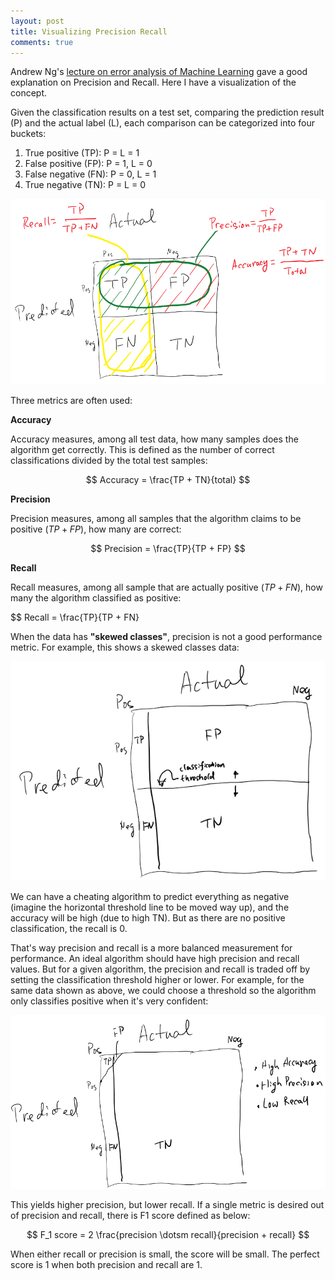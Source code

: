 ```yaml
---
layout: post
title: Visualizing Precision Recall
comments: true
---
```


Andrew Ng's [lecture on error analysis of Machine Learning][ml_course] gave a good explanation on Precision and Recall. Here I have a visualization of the concept.

Given the classification results on a test set, comparing the prediction result (P) and the actual label (L), each comparison can be categorized into four buckets:

1. True positive (TP): P = L = 1
2. False positive (FP): P = 1, L = 0
3. False negative (FN): P = 0, L = 1
4. True negative (TN): P = L = 0

![PR][pic1]

Three metrics are often used:

**Accuracy**

Accuracy measures, among all test data, how many samples does the algorithm get correctly. This is defined as the number of correct classifications divided by the total test samples:

$$ Accuracy = \frac{TP + TN}{total} $$

**Precision**

Precision measures, among all samples that the algorithm claims to be positive ($TP + FP$), how many are correct:

$$ Precision = \frac{TP}{TP + FP} $$

**Recall**

Recall measures, among all sample that are actually positive ($TP + FN$), how many the algorithm classified as positive:

$$ Recall = \frac{TP}{TP + FN}

When the data has **"skewed classes"**, precision is not a good performance metric. For example, this shows a skewed classes data:

![skewed][pic2]

We can have a cheating algorithm to predict everything as negative (imagine the horizontal threshold line to be moved way up), and the accuracy will be high (due to high TN). But as there are no positive classification, the recall is 0.

That's way precision and recall is a more balanced measurement for performance. An ideal algorithm should have high precision and recall values. But for a given algorithm, the precision and recall is traded off by setting the classification threshold higher or lower. For example, for the same data shown as above, we could choose a threshold so the algorithm only classifies positive when it's very confident:

![confident][pic3]

This yields higher precision, but lower recall. If a single metric is desired out of precision and recall, there is F1 score defined as below:

$$ F_1 score = 2 \frac{precision \dotsm recall}{precision + recall} $$

When either recall or precision is small, the score will be small. The perfect score is 1 when both precision and recall are 1.

[ml_course]: https://www.coursera.org/learn/machine-learning/lecture/tKMWX/error-metrics-for-skewed-classes
[pic1]: https://github.com/kflu/kflu.github.io/raw/master/data/2016-08-26-visualizing-precision-recall-1.png
[pic2]: https://github.com/kflu/kflu.github.io/raw/master/data/2016-08-26-visualizing-precision-recall-2.png
[pic3]: https://github.com/kflu/kflu.github.io/raw/master/data/2016-08-26-visualizing-precision-recall-3.png
